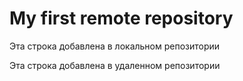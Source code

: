 # My first remote repository

Эта строка добавлена в локальном репозитории

Эта строка добавлена в удаленном репозитории 
